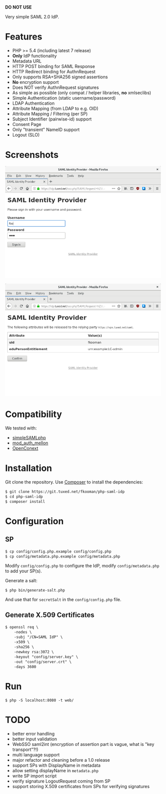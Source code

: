 **DO NOT USE**

Very simple SAML 2.0 IdP.

# Features

- PHP >= 5.4 (including latest 7 release)
- **Only** IdP functionality
- Metadata URL
- HTTP POST binding for SAML Response
- HTTP Redirect binding for AuthnRequest
- Only supports RSA+SHA256 signed assertions
- **No** encryption support
- Does NOT verify AuthnRequest signatures
- As simple as possible (only compat / helper libraries, **no** xmlseclibs)
- Simple Authentication (static username/password)
- LDAP Authentication
- Attribute Mapping (from LDAP to e.g. OID)
- Attribute Mapping / Filtering (per SP)
- Subject Identifier (pairwise-id) support
- Consent Page
- Only "transient" NameID support
- Logout (SLO)

# Screenshots

![Authentication](img/auth.png)

![Consent](img/consent.png)

# Compatibility

We tested with:

- [simpleSAMLphp](https://simplesamlphp.org/)
- [mod_auth_mellon](https://github.com/UNINETT/mod_auth_mellon/)
- [OpenConext](https://openconext.org/)

# Installation

Git clone the repository. Use [Composer](https://getcomposer.org/) to install
the dependencies:

    $ git clone https://git.tuxed.net/fkooman/php-saml-idp
    $ cd php-saml-idp
    $ composer install

# Configuration

## SP 

    $ cp config/config.php.example config/config.php
    $ cp config/metadata.php.example config/metadata.php

Modify `config/config.php` to configure the IdP, modify `config/metadata.php` 
to add your SP(s).

Generate a salt:
    
    $ php bin/generate-salt.php

And use that for `secretSalt` in the `config/config.php` file.

## Generate X.509 Certificates

    $ openssl req \
        -nodes \
        -subj "/CN=SAML IdP" \
        -x509 \
        -sha256 \
        -newkey rsa:3072 \
        -keyout "config/server.key" \
        -out "config/server.crt" \
        -days 3600

# Run

    $ php -S localhost:8080 -t web/

# TODO

- better error handling
- better input validation
- WebSSO saml2int (encryption of assertion part is vague, what is "key transport"?!)
- multi language support
- major refactor and cleaning before a 1.0 release
- support SPs with DisplayName in metadata
- allow setting displayName in `metadata.php`
- write SP import script
- verify signature LogoutRequest coming from SP
- support storing X.509 certificates from SPs for verifying signatures
